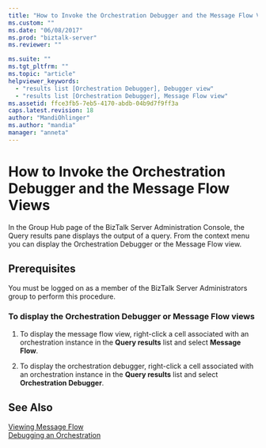 ```yaml
---
title: "How to Invoke the Orchestration Debugger and the Message Flow Views | Microsoft Docs"
ms.custom: ""
ms.date: "06/08/2017"
ms.prod: "biztalk-server"
ms.reviewer: ""

ms.suite: ""
ms.tgt_pltfrm: ""
ms.topic: "article"
helpviewer_keywords: 
  - "results list [Orchestration Debugger], Debugger view"
  - "results list [Orchestration Debugger], Message Flow view"
ms.assetid: ffce3fb5-7eb5-4170-abdb-04b9d7f9ff3a
caps.latest.revision: 18
author: "MandiOhlinger"
ms.author: "mandia"
manager: "anneta"
---
```

# How to Invoke the Orchestration Debugger and the Message Flow Views
In the Group Hub page of the BizTalk Server Administration Console, the Query results pane displays the output of a query. From the context menu you can display the Orchestration Debugger or the Message Flow view.  
  
## Prerequisites  
 You must be logged on as a member of the BizTalk Server Administrators group to perform this procedure.  
  
### To display the Orchestration Debugger or Message Flow views  
  
1.  To display the message flow view, right-click a cell associated with an orchestration instance in the **Query results** list and select **Message Flow**.  
  
2.  To display the orchestration debugger, right-click a cell associated with an orchestration instance in the **Query results** list and select **Orchestration Debugger**.  
  
## See Also  
 [Viewing Message Flow](../core/viewing-message-flow.md)   
 [Debugging an Orchestration](../core/debugging-an-orchestration.md)